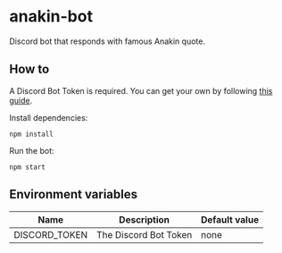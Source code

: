 # anakin-bot

Discord bot that responds with famous Anakin quote.

## How to

A Discord Bot Token is required. 
You can get your own by following [this guide](https://github.com/reactiflux/discord-irc/wiki/Creating-a-discord-bot-&-getting-a-token).

Install dependencies: 

`npm install`

Run the bot:

`npm start`

## Environment variables

| Name          | Description           | Default value  |
| ------------- | --------------------- | -------------- |
| DISCORD_TOKEN | The Discord Bot Token | none           |

